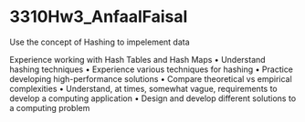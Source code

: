 # 3310Hw3_AnfaalFaisal
 Use the concept of Hashing to impelement data
 
 Experience working with Hash Tables and Hash Maps
• Understand hashing techniques
• Experience various techniques for hashing
• Practice developing high-performance solutions
• Compare theoretical vs empirical complexities
• Understand, at times, somewhat vague, requirements to develop a computing application
• Design and develop different solutions to a computing problem 
